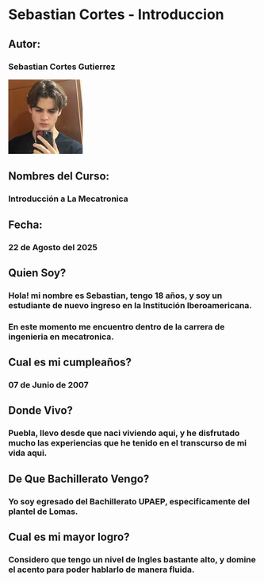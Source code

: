 # Sebastian Cortes - Introduccion

## Autor:
### Sebastian Cortes Gutierrez 
![Diagrama del sistema](recursos/imgs/SCG.jpg)
## Nombres del Curso:
### Introducción a La Mecatronica


## Fecha:
### 22 de Agosto del 2025

## Quien Soy?

### Hola! mi nombre es Sebastian, tengo 18 años,  y soy un estudiante de nuevo ingreso en la Institución Iberoamericana.
### En este momento me encuentro dentro de la carrera de ingenieria en mecatronica.

## Cual es mi cumpleaños?
### 07 de Junio de 2007

## Donde Vivo?
### Puebla, llevo desde que naci viviendo aqui, y he disfrutado mucho las experiencias que he tenido en el transcurso de mi vida aqui.


## De Que Bachillerato Vengo?

### Yo soy egresado del Bachillerato UPAEP, especificamente del plantel de Lomas.

## Cual es mi mayor logro?

### Considero que tengo un nivel de Ingles bastante alto, y domine el acento para poder hablarlo de manera fluida.